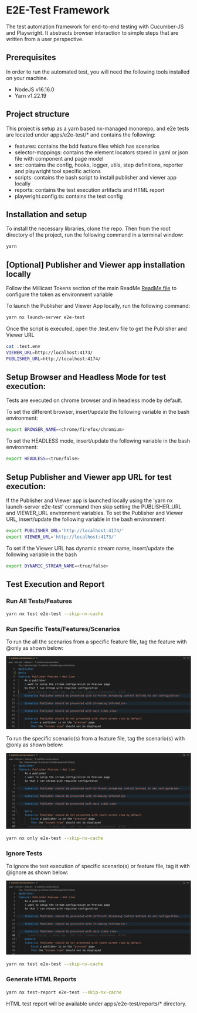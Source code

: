 # E2E-Test Framework

The test automation framework for end-to-end testing with Cucumber-JS and Playwright. It abstracts browser interaction to simple steps that are written from a user perspective.

## Prerequisites

In order to run the automated test, you will need the following tools installed on your machine.

- NodeJS v16.16.0
- Yarn v1.22.19

## Project structure

This project is setup as a yarn based nx-managed monorepo, and e2e tests are located under apps/e2e-test/\* and contains the following:

- features: contains the bdd feature files which has scenarios
- selector-mappings: contains the element locators stored in yaml or json file with component and page model
- src: contains the config, hooks, logger, utils, step definitions, reporter and playwright tool specific actions
- scripts: contains the bash script to install publisher and viewer app locally
- reports: contains the test execution artifacts and HTML report
- playwright.config.ts: contains the test config

## Installation and setup

To install the necessary libraries, clone the repo. Then from the root directory of the project, run the following command in a terminal window:

```bash
yarn
```

## [Optional] Publisher and Viewer app installation locally

Follow the Millicast Tokens section of the main ReadMe [ReadMe file](../../README.md) to configure the token as environment variable

To launch the Publisher and Viewer App locally, run the following command:

```bash
yarn nx launch-server e2e-test
```

Once the script is executed, open the .test.env file to get the Publisher and Viewer URL

```bash
cat .test.env
VIEWER_URL=http://localhost:4173/
PUBLISHER_URL=http://localhost:4174/
```

## Setup Browser and Headless Mode for test execution:

Tests are executed on chrome browser and in headless mode by default.

To set the different browser, insert/update the following variable in the bash environment:

```bash
export BROWSER_NAME=<chrome/firefox/chromium>
```

To set the HEADLESS mode, insert/update the following variable in the bash environment:

```bash
export HEADLESS=<true/false>
```

## Setup Publisher and Viewer app URL for test execution:

If the Publisher and Viewer app is launched locally using the 'yarn nx launch-server e2e-test' command then skip setting the PUBLISHER_URL and VIEWER_URL environment variables.
To set the Publisher and Viewer URL, insert/update the following variable in the bash environment:

```bash
export PUBLISHER_URL='http://localhost:4174/'
export VIEWER_URL='http://localhost:4173/'
```

To set if the Viewer URL has dynamic stream name, insert/update the following variable in the bash

```bash
export DYNAMIC_STREAM_NAME=<true/false>
```

## Test Execution and Report

### Run All Tests/Features

```bash
yarn nx test e2e-test --skip-nx-cache
```

### Run Specific Tests/Features/Scenarios

To run the all the scenarios from a specific feature file, tag the feature with @only as shown below:

![only-feature screenshot](../../docs/img/only-feature.png)

To run the specific scenario(s) from a feature file, tag the scenario(s) with @only as shown below:

![only-scenario screenshot](../../docs/img/only-scenario.png)

```bash
yarn nx only e2e-test --skip-nx-cache
```

### Ignore Tests

To ignore the test execution of specific scenario(s) or feature file, tag it with @ignore as shown below:

![ignore-scenario-feature screenshot](../../docs/img/ignore-scenario.png)

```bash
yarn nx test e2e-test --skip-nx-cache
```

### Generate HTML Reports

```bash
yarn nx test-report e2e-test --skip-nx-cache
```

HTML test report will be available under apps/e2e-test/reports/\* directory.
